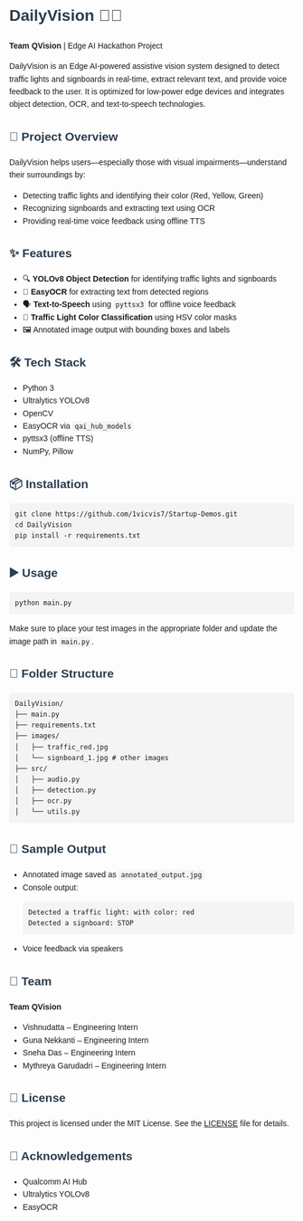 
<!DOCTYPE html>
<html lang="en">
<head>
    <meta charset="UTF-8">
    <title>DailyVision - README</title>
    <style>
        body { font-family: Arial, sans-serif; line-height: 1.6; margin: 40px; }
        h1, h2, h3 { color: #2c3e50; }
        code { background-color: #f4f4f4; padding: 2px 4px; border-radius: 4px; }
        pre { background-color: #f4f4f4; padding: 10px; border-radius: 4px; overflow-x: auto; }
        ul { margin-top: 0; }
    </style>
</head>
<body>

<h1>DailyVision 🚦🧠</h1>
<p><strong>Team QVision</strong> | Edge AI Hackathon Project</p>

<p>DailyVision is an Edge AI-powered assistive vision system designed to detect traffic lights and signboards in real-time, extract relevant text, and provide voice feedback to the user. It is optimized for low-power edge devices and integrates object detection, OCR, and text-to-speech technologies.</p>

<h2>🚀 Project Overview</h2>
<p>DailyVision helps users—especially those with visual impairments—understand their surroundings by:</p>
<ul>
    <li>Detecting traffic lights and identifying their color (Red, Yellow, Green)</li>
    <li>Recognizing signboards and extracting text using OCR</li>
    <li>Providing real-time voice feedback using offline TTS</li>
</ul>

<h2>✨ Features</h2>
<ul>
    <li>🔍 <strong>YOLOv8 Object Detection</strong> for identifying traffic lights and signboards</li>
    <li>🧾 <strong>EasyOCR</strong> for extracting text from detected regions</li>
    <li>🗣️ <strong>Text-to-Speech</strong> using <code>pyttsx3</code> for offline voice feedback</li>
    <li>🎨 <strong>Traffic Light Color Classification</strong> using HSV color masks</li>
    <li>🖼️ Annotated image output with bounding boxes and labels</li>
</ul>

<h2>🛠️ Tech Stack</h2>
<ul>
    <li>Python 3</li>
    <li>Ultralytics YOLOv8</li>
    <li>OpenCV</li>
    <li>EasyOCR via <code>qai_hub_models</code></li>
    <li>pyttsx3 (offline TTS)</li>
    <li>NumPy, Pillow</li>
</ul>

<h2>📦 Installation</h2>
<pre><code>git clone https://github.com/1vicvis7/Startup-Demos.git
cd DailyVision
pip install -r requirements.txt
</code></pre>

<h2>▶️ Usage</h2>
<pre><code>python main.py</code></pre>
<p>Make sure to place your test images in the appropriate folder and update the image path in <code>main.py</code>.</p>

<h2>📁 Folder Structure</h2>
<pre><code>DailyVision/
├── main.py
├── requirements.txt
├── images/
│   ├── traffic_red.jpg
│   └── signboard_1.jpg # other images
├── src/
│   ├── audio.py
│   ├── detection.py
│   ├── ocr.py
│   └── utils.py
</code></pre>

<h2>🧪 Sample Output</h2>
<ul>
    <li>Annotated image saved as <code>annotated_output.jpg</code></li>
    <li>Console output:
        <pre><code>Detected a traffic light: with color: red
Detected a signboard: STOP</code></pre>
    </li>
    <li>Voice feedback via speakers</li>
</ul>

<h2>👥 Team</h2>
<p><strong>Team QVision</strong></p>
<ul>
    <li>Vishnudatta – Engineering Intern</li>
    <li>Guna Nekkanti – Engineering Intern</li>
    <li>Sneha Das – Engineering Intern</li>
    <li>Mythreya Garudadri – Engineering Intern</li>
</ul>

<h2>📄 License</h2>
<p>This project is licensed under the MIT License. See the <a href="https://github.com/qualcomm/Startup-Demos/blob/main/LICENSE.txt">LICENSE</a> file for details.</p>

<h2>🏁 Acknowledgements</h2>
<ul>
    <li>Qualcomm AI Hub</li>
    <li>Ultralytics YOLOv8</li>
    <li>EasyOCR</li>
</ul>

</body>
</html>
